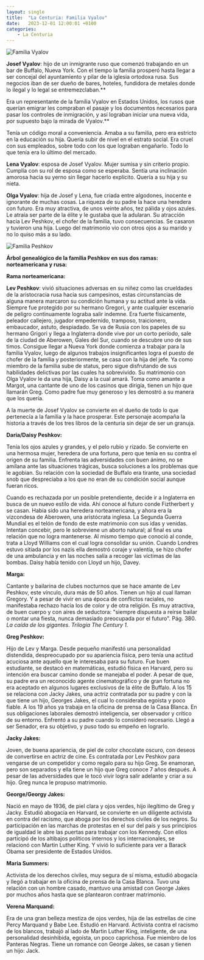 ```yaml
---
layout: single
title:  "La Centuria: Familia Vyalov"
date:   2023-12-01 12:00:01 +0100
categories: 
    - La Centuria
---
```

![Familia Vyalov](/assets/img/familia-vyalov.png)  

**Josef Vyalov**: hijo de un inmigrante ruso que comenzó trabajando en un
bar de Buffalo, Nueva York. Con el tiempo la familia prosperó hasta
llegar a ser concejal del ayuntamiento y pilar de la iglesia ortodoxa
rusa. Sus negocios iban de ser dueño de bares, hoteles, fundidora de
metales donde lo ilegal y lo legal se entremezclaban.**

Era un representante de la familia Vyalov en Estados Unidos, los rusos
que querían emigrar les compraban el pasaje y los documentos necesarios
para pasar los controles de inmigración, y así lograban iniciar una
nueva vida, por supuesto bajo la mirada de Vyalov.**

Tenía un código moral a conveniencia. Amaba a su familia, pero era
estricto en la educación su hija. Quería subir de nivel en el estrato
social. Era cruel con sus empleados, sobre todo con los que lograban
engañarlo. Todo lo que tenía era lo último del mercado.

**Lena Vyalov**: esposa de Josef Vyalov. Mujer sumisa y sin criterio
propio. Cumplía con su rol de esposa como se esperaba. Sentía una
inclinación amorosa hacia su yerno sin llegar hacerlo explícito. Quería
a su hija y su nieta.

**Olga Vyalov**: hija de Josef y Lena, fue criada entre algodones,
inocente e ignorante de muchas cosas. La riqueza de su padre la hace una
heredera con futuro. Era muy atractiva, de unos veinte años, tez pálida
y ojos azules. Le atraía ser parte de la élite y le gustaba que la
adularan. Su atracción hacia Lev Peshkov, el chofer de la familia, tuvo
consecuencias. Se casaron y tuvieron una hija. Luego del matrimonio vio
con otros ojos a su marido y no lo quiso más a su lado.

![Familia Peshkov](/assets/img/familia-peshkov.png)  

**Árbol genealógico de la familia Peshkov en sus dos ramas: norteamericana y rusa:**

**Rama norteamericana:**

**Lev Peshkov**: vivió situaciones adversas en su niñez como las
crueldades de la aristocracia rusa hacia sus campesinos, estas
circunstancias de alguna manera marcaron su condición humana y su
actitud ante la vida. Siempre fue protegido por su hermano Gregori, y
ante cualquier escenario de peligro continuamente lograba salir indemne.
Era fuerte físicamente, peleador callejero, jugador empedernido,
tramposo, traicionero, embaucador, astuto, despiadado. Se va de Rusia
con los papeles de su hermano Grigori y llega a Inglaterra donde vive
por un corto período, sale de la ciudad de Aberowen, Gales del Sur,
cuando se descubre uno de sus timos. Consigue llegar a Nueva York donde
comienza a trabajar para la familia Vyalov, luego de algunos trabajos
insignificantes logra el puesto de chofer de la familia y
posteriormente, se casa con la hija del jefe. Ya como miembro de la
familia sube de status, pero sigue disfrutando de sus habilidades
delictivas por las cuales ha sobrevivido. Su matrimonio con Olga Vyalov
le da una hija, Daisy a la cual amará. Toma como amante a Margot, una
cantante de uno de los casinos que dirigía, tienen un hijo que llamarán
Greg. Como padre fue muy generoso y les demostró a su manera que los
quería.

A la muerte de Josef Vyalov se convierte en el dueño de todo lo que
pertenecía a la familia y la hace prosperar. Este personaje acompaña la
historia a través de los tres libros de la centuria sin dejar de ser un
granuja.

**Daria/Daisy Peshkov:**

Tenía los ojos azules y grandes, y el pelo rubio y rizado. Se
convierte en una hermosa mujer, heredera de una fortuna, pero que tenía
en su contra el origen de su familia. Enfrenta las adversidades con buen
ánimo, no se amilana ante las situaciones trágicas, busca soluciones a
los problemas que le agobian. Su relación con la sociedad de Buffalo era
tirante, una sociedad snob que despreciaba a los que no eran de su
condición social aunque fueran ricos.

Cuando es rechazada por un posible pretendiente, decide ir a
Inglaterra en busca de un nuevo estilo de vida. Ahí conoce al futuro
conde Fiztherbert y se casan. Había sido una heredera norteamericana, y
ahora era la vizcondesa de Aberowen, una aristócrata inglesa. La Segunda
Guerra Mundial es el telón de fondo de este matrimonio con sus idas y
venidas. Intentan concebir, pero le sobreviene un aborto natural; al
final es una relación que no logra mantenerse. Al mismo tiempo que
conoció al conde, trata a Lloyd Williams con el cual logra consolidar su
unión. Cuando Londres estuvo sitiada por los nazis ella demostró coraje
y valentía, se hizo chofer de una ambulancia y en las noches salía a
recoger las víctimas de las bombas. Daisy había tenido con Lloyd un
hijo, Davey.

**Marga:**

Cantante y bailarina de clubes nocturnos que se hace amante de Lev
Peshkov, este vínculo, dura más de 50 años. Tienen un hijo al cual
llaman Gregory. Y a pesar de vivir en una época de conflictos raciales,
no manifestaba rechazo hacia los de color y de otra religión. Es muy
atractiva, de buen cuerpo y con aires de seductora: "siempre dispuesta a
reírse bailar o montar una fiesta, nunca demasiado preocupada por el
futuro". Pág. 380. *La caída de los gigantes*. *Trilogía The Century
1.*

**Greg Peshkov:**

Hijo de Lev y Marga. Desde pequeño manifestó una personalidad
distendida, despreocupado por su apariencia física, pero tenía una
actitud acuciosa ante aquello que le interesaba para su futuro. Fue buen
estudiante, se destacó en matemáticas, estudió física en Harvard, pero
su intención era buscar camino donde se manejaba el poder. A pesar de
que, su padre era un reconocido agente cinematográfico y de gran fortuna
no era aceptado en algunos lugares exclusivos de la élite de Buffalo. A
los 15 se relaciona con Jacky Jakes, una actriz contratada por su padre
y con la que tiene un hijo, Georges Jakes, el cual lo consideraba
egoísta y poco fiable. A los 19 años ya trabaja en la oficina de prensa
de la Casa Blanca. En sus obligaciones laborales demostró inteligencia,
ser observador y crítico de su entorno. Enfrentó a su padre cuando lo
consideró necesario. Llegó a ser Senador, era su objetivo, y puso todo
su empeño en lograrlo.

**Jacky Jakes:**

Joven, de buena apariencia, de piel de color chocolate oscuro, con
deseos de convertirse en actriz de cine. Es contratada por Lev Peshkov
para vengarse de un competidor y como regalo para su hijo Greg. Se
enamoran, pero son separados y ella tiene un hijo que Greg conoce 7 años
después. A pesar de las adversidades que le tocó vivir logra salir
adelante y criar a su hijo. Greg nunca le propuso matrimonio.

**George/Georgy Jakes:**

Nació en mayo de 1936, de piel clara y ojos verdes, hijo ilegítimo de
Greg y Jacky. Estudió abogacía en Harvard, se convierte en un diligente
activista en contra del racismo, que aboga por los derechos civiles de
los negros. Su participación en las marchas de protestas en el sur del
país y sus principios de igualdad le abre las puertas para trabajar con
los Kennedy. Con ellos participó de los altibajos políticos internos y
los internacionales, se relacionó con Martin Luther King. Y vivió lo
suficiente para ver a Barack Obama ser presidente de Estados Unidos.

**Maria Summers:**

Activista de los derechos civiles, muy segura de sí misma, estudió
abogacía y llegó a trabajar en la oficina de prensa de la Casa Blanca.
Tuvo una relación con un hombre casado, mantuvo una amistad con George
Jakes por muchos años hasta que se plantearon contraer matrimonio.

**Verena Marquand:**

Era de una gran belleza mestiza de ojos verdes, hija de las estrellas
de cine Percy Marquand y Babe Lee. Estudió en Harvard. Activista contra
el racismo de los blancos, trabajó al lado de Martin Luther King,
inteligente, de una personalidad desinhibida, egoísta, un poco
caprichosa. Fue miembro de los Panteras Negras. Tiene un romance con
George Jakes, se casan y tienen un hijo: Jack.
